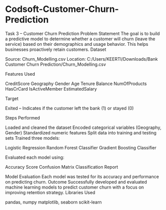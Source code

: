 # Codsoft-Customer-Churn-Prediction
Task 3 – Customer Churn Prediction
Problem Statement
The goal is to build a predictive model to determine whether a customer will churn (leave the service) based on their demographics and usage behavior. This helps businesses proactively retain customers.
 Dataset

Source: Churn_Modelling.csv
Location: C:/Users/KEERTI/Downloads/Bank Customer Churn Prediction/Churn_Modelling.csv

Features Used

CreditScore
Geography
Gender
Age
Tenure
Balance
NumOfProducts
HasCrCard
IsActiveMember
EstimatedSalary

 Target

Exited – Indicates if the customer left the bank (1) or stayed (0)

Steps Performed

Loaded and cleaned the dataset
Encoded categorical variables (Geography, Gender)
Standardized numeric features
Split data into training and testing sets
Trained three models:

Logistic Regression
Random Forest Classifier
Gradient Boosting Classifier


Evaluated each model using:

Accuracy Score
Confusion Matrix
Classification Report



 Model Evaluation
Each model was tested for its accuracy and performance on predicting churn.
 Outcome
Successfully developed and evaluated machine learning models to predict customer churn with a focus on improving retention strategy.
 Libraries Used

pandas, numpy
matplotlib, seaborn
scikit-learn
